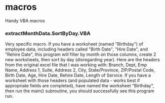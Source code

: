 # macros
Handy VBA macros 

### extractMonthData.SortByDay.VBA
Very specific macro. If you have a worksheet (named "Birthday") of employee data, including headers called "Birth Date", "Hire Date", and "Rehire Date", this program will filter by month on those columns, create 2 new worksheets, then sort by day (disregarding year). Here are the headers from the original excel file that I was working with: Branch,	Dept,	Emp Name,	Address 1, Suite,	Address 2,	City,	State/Province,	ZIP/Postal Code,	Birth Date,	Age,	Hire Date,	Rehire Date,	Length of Service. If you have a worksheet with those headers (and populated data - works best if appropriate fields are completed), have named the worksheet "Birthday", then run the main() subroutine, you should successfully see this program run.
